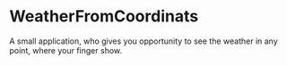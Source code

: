 # WeatherFromCoordinats
A small application, who gives you opportunity to see the weather in any point, where your finger show.

